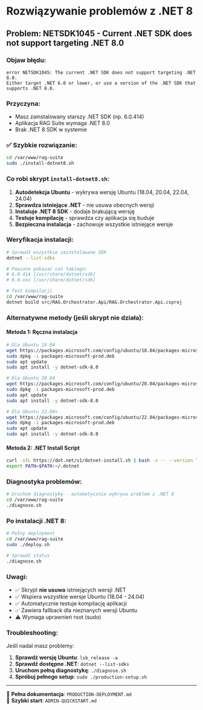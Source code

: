 # Rozwiązywanie problemów z .NET 8

## Problem: NETSDK1045 - Current .NET SDK does not support targeting .NET 8.0

### Objaw błędu:
```
error NETSDK1045: The current .NET SDK does not support targeting .NET 8.0. 
Either target .NET 6.0 or lower, or use a version of the .NET SDK that supports .NET 8.0.
```

### Przyczyna:
- Masz zainstalowany starszy .NET SDK (np. 6.0.414)
- Aplikacja RAG Suite wymaga .NET 8.0
- Brak .NET 8 SDK w systemie

### ✅ Szybkie rozwiązanie:

```bash
cd /var/www/rag-suite
sudo ./install-dotnet8.sh
```

### Co robi skrypt `install-dotnet8.sh`:

1. **Autodetekcja Ubuntu** - wykrywa wersję Ubuntu (18.04, 20.04, 22.04, 24.04)
2. **Sprawdza istniejące .NET** - nie usuwa obecnych wersji
3. **Instaluje .NET 8 SDK** - dodaje brakującą wersję
4. **Testuje kompilację** - sprawdza czy aplikacja się buduje
5. **Bezpieczna instalacja** - zachowuje wszystkie istniejące wersje

### Weryfikacja instalacji:

```bash
# Sprawdź wszystkie zainstalowane SDK
dotnet --list-sdks

# Powinno pokazać coś takiego:
# 6.0.414 [/usr/share/dotnet/sdk]
# 8.0.xxx [/usr/share/dotnet/sdk]

# Test kompilacji
cd /var/www/rag-suite
dotnet build src/RAG.Orchestrator.Api/RAG.Orchestrator.Api.csproj
```

### Alternatywne metody (jeśli skrypt nie działa):

#### Metoda 1: Ręczna instalacja

```bash
# Dla Ubuntu 18.04
wget https://packages.microsoft.com/config/ubuntu/18.04/packages-microsoft-prod.deb
sudo dpkg -i packages-microsoft-prod.deb
sudo apt update
sudo apt install -y dotnet-sdk-8.0

# Dla Ubuntu 20.04
wget https://packages.microsoft.com/config/ubuntu/20.04/packages-microsoft-prod.deb
sudo dpkg -i packages-microsoft-prod.deb
sudo apt update
sudo apt install -y dotnet-sdk-8.0

# Dla Ubuntu 22.04+
wget https://packages.microsoft.com/config/ubuntu/22.04/packages-microsoft-prod.deb
sudo dpkg -i packages-microsoft-prod.deb
sudo apt update
sudo apt install -y dotnet-sdk-8.0
```

#### Metoda 2: .NET Install Script

```bash
curl -sSL https://dot.net/v1/dotnet-install.sh | bash -s -- --version latest --channel 8.0
export PATH=$PATH:~/.dotnet
```

### Diagnostyka problemów:

```bash
# Uruchom diagnostykę - automatycznie wykrywa problem z .NET 8
cd /var/www/rag-suite
./diagnose.sh
```

### Po instalacji .NET 8:

```bash
# Pełny deployment
cd /var/www/rag-suite
sudo ./deploy.sh

# Sprawdź status
./diagnose.sh
```

### Uwagi:

- ✅ Skrypt **nie usuwa** istniejących wersji .NET
- ✅ Wspiera wszystkie wersje Ubuntu (18.04 - 24.04)
- ✅ Automatycznie testuje kompilację aplikacji
- ✅ Zawiera fallback dla nieznanych wersji Ubuntu
- ⚠️ Wymaga uprawnień root (sudo)

### Troubleshooting:

Jeśli nadal masz problemy:

1. **Sprawdź wersję Ubuntu**: `lsb_release -a`
2. **Sprawdź dostępne .NET**: `dotnet --list-sdks`
3. **Uruchom pełną diagnostykę**: `./diagnose.sh`
4. **Spróbuj pełnego setup**: `sudo ./production-setup.sh`

---

📖 **Pełna dokumentacja**: `PRODUCTION-DEPLOYMENT.md`  
🚀 **Szybki start**: `ADMIN-QUICKSTART.md`
